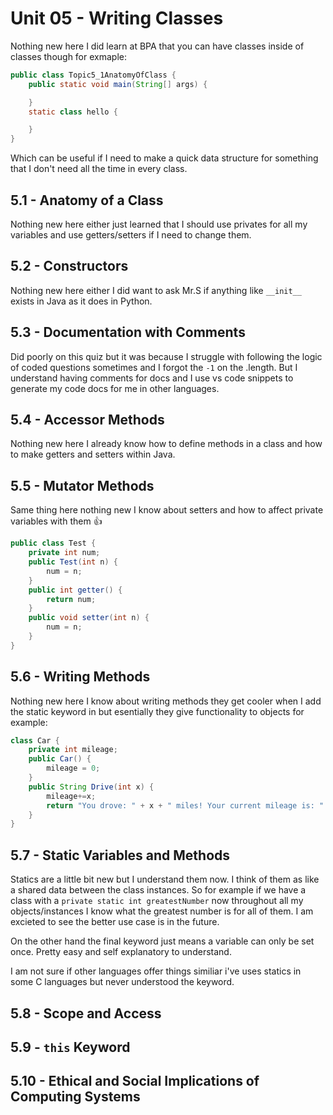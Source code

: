 # Unit 05 - Writing Classes

Nothing new here
I did learn at BPA that you can have classes inside of classes though for exmaple:

```java
public class Topic5_1AnatomyOfClass {
    public static void main(String[] args) {

    }
    static class hello {

    }
}
```

Which can be useful if I need to make a quick data structure for something that I don't need all the time in every class.

## 5.1 - Anatomy of a Class

Nothing new here either just learned that I should use privates for all my variables and use getters/setters if I need to change them.

## 5.2 - Constructors

Nothing new here either I did want to ask Mr.S if anything like `__init__` exists in Java as it does in Python.

## 5.3 - Documentation with Comments

Did poorly on this quiz but it was because I struggle with following the logic of coded questions sometimes and I forgot the `-1` on the .length. But I understand having comments for docs and I use vs code snippets to generate my code docs for me in other languages.

## 5.4 - Accessor Methods

Nothing new here I already know how to define methods in a class and how to make getters and setters within Java.

## 5.5 - Mutator Methods

Same thing here nothing new I know about setters and how to affect private variables with them 👍

```java
public class Test {
    private int num;
    public Test(int n) {
        num = n;
    }
    public int getter() {
        return num;
    }
    public void setter(int n) {
        num = n;
    }
}
```

## 5.6 - Writing Methods

Nothing new here I know about writing methods they get cooler when I add the static keyword in but esentially they give functionality to objects for example:

```java
class Car {
    private int mileage;
    public Car() {
        mileage = 0;
    }
    public String Drive(int x) {
        mileage+=x;
        return "You drove: " + x + " miles! Your current mileage is: " + mileage;
    }
}
```

## 5.7 - Static Variables and Methods

Statics are a little bit new but I understand them now. I think of them as like a shared data between the class instances. So for example if we have a class with a `private static int greatestNumber` now throughout all my objects/instances I know what the greatest number is for all of them. I am excieted to see the better use case is in the future.

On the other hand the final keyword just means a variable can only be set once. Pretty easy and self explanatory to understand.

I am not sure if other languages offer things similiar i've uses statics in some C languages but never understood the keyword.

## 5.8 - Scope and Access

## 5.9 - `this` Keyword

## 5.10 - Ethical and Social Implications of Computing Systems
